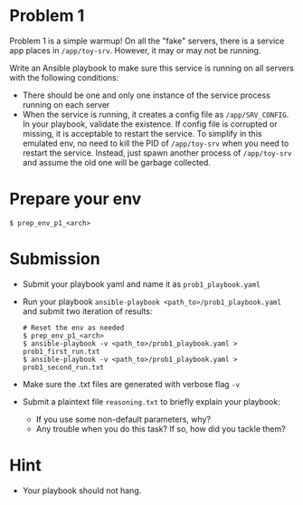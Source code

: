 # Problem 1
Problem 1 is a simple warmup!
On all the "fake" servers, there is a service app places in `/app/toy-srv`.
However, it may or may not be running.

Write an Ansible playbook to make sure this service is running on all servers with the following conditions:
- There should be one and only one instance of the service process running on each server
- When the service is running, it creates a config file as `/app/SRV_CONFIG`. In your playbook, validate the existence. If config file is corrupted or missing, it is acceptable to restart the service. To simplify in this emulated env, no need to kill the PID of `/app/toy-srv` when you need to restart the service. Instead, just spawn another process of `/app/toy-srv` and assume the old one will be garbage collected.

# Prepare your env
```
$ prep_env_p1_<arch>
```

# Submission
- Submit your playbook yaml and name it as `prob1_playbook.yaml`
- Run your playbook `ansible-playbook <path_to>/prob1_playbook.yaml` and submit two iteration of results:

    ```
    # Reset the env as needed
    $ prep_env_p1_<arch>
    $ ansible-playbook -v <path_to>/prob1_playbook.yaml > prob1_first_run.txt
    $ ansible-playbook -v <path_to>/prob1_playbook.yaml > prob1_second_run.txt
    ```
- Make sure the .txt files are generated with verbose flag `-v`
- Submit a plaintext file `reasoning.txt` to briefly explain your playbook:
    - If you use some non-default parameters, why?
    - Any trouble when you do this task? If so, how did you tackle them?

# Hint
- Your playbook should not hang.
